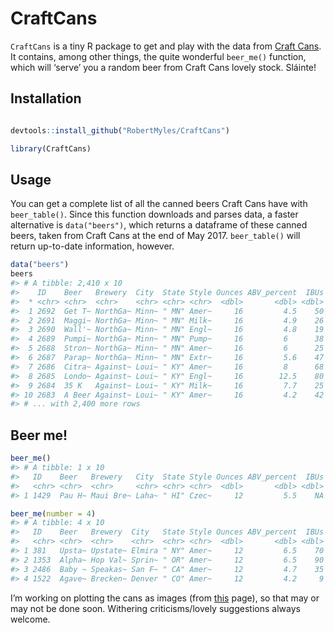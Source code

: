 
<!-- README.md is generated from README.Rmd. Please edit that file -->

# CraftCans

`CraftCans` is a tiny R package to get and play with the data from
[Craft Cans](http://www.craftcans.com/). It contains, among other
things, the quite wonderful `beer_me()` function, which will ‘serve’ you
a random beer from Craft Cans lovely stock. Sláinte\!

## Installation

``` r

devtools::install_github("RobertMyles/CraftCans")

library(CraftCans)
```

## Usage

You can get a complete list of all the canned beers Craft Cans have with
`beer_table()`. Since this function downloads and parses data, a faster
alternative is `data("beers")`, which returns a dataframe of these
canned beers, taken from Craft Cans at the end of May 2017.
`beer_table()` will return up-to-date information, however.

``` r
data("beers")
beers
#> # A tibble: 2,410 x 10
#>    ID    Beer   Brewery  City  State Style Ounces ABV_percent  IBUs Litres
#>  * <chr> <chr>  <chr>    <chr> <chr> <chr>  <dbl>       <dbl> <dbl>  <dbl>
#>  1 2692  Get T~ NorthGa~ Minn~ " MN" Amer~     16         4.5    50  0.473
#>  2 2691  Maggi~ NorthGa~ Minn~ " MN" Milk~     16         4.9    26  0.473
#>  3 2690  Wall'~ NorthGa~ Minn~ " MN" Engl~     16         4.8    19  0.473
#>  4 2689  Pumpi~ NorthGa~ Minn~ " MN" Pump~     16         6      38  0.473
#>  5 2688  Stron~ NorthGa~ Minn~ " MN" Amer~     16         6      25  0.473
#>  6 2687  Parap~ NorthGa~ Minn~ " MN" Extr~     16         5.6    47  0.473
#>  7 2686  Citra~ Against~ Loui~ " KY" Amer~     16         8      68  0.473
#>  8 2685  Londo~ Against~ Loui~ " KY" Engl~     16        12.5    80  0.473
#>  9 2684  35 K   Against~ Loui~ " KY" Milk~     16         7.7    25  0.473
#> 10 2683  A Beer Against~ Loui~ " KY" Amer~     16         4.2    42  0.473
#> # ... with 2,400 more rows
```

## Beer me\!

``` r
beer_me()
#> # A tibble: 1 x 10
#>   ID    Beer   Brewery   City  State Style Ounces ABV_percent  IBUs Litres
#>   <chr> <chr>  <chr>     <chr> <chr> <chr>  <dbl>       <dbl> <dbl>  <dbl>
#> 1 1429  Pau H~ Maui Bre~ Laha~ " HI" Czec~     12         5.5    NA  0.355
```

``` r
beer_me(number = 4)
#> # A tibble: 4 x 10
#>   ID    Beer   Brewery  City   State Style Ounces ABV_percent  IBUs Litres
#>   <chr> <chr>  <chr>    <chr>  <chr> <chr>  <dbl>       <dbl> <dbl>  <dbl>
#> 1 381   Upsta~ Upstate~ Elmira " NY" Amer~     12         6.5    70  0.355
#> 2 1353  Alpha~ Hop Val~ Sprin~ " OR" Amer~     12         6.5    90  0.355
#> 3 2486  Baby ~ Speakas~ San F~ " CA" Amer~     12         4.7    35  0.355
#> 4 1522  Agave~ Brecken~ Denver " CO" Amer~     12         4.2     9  0.355
```

I’m working on plotting the cans as images (from
[this](http://www.craftcans.com/db.php?cat=cans) page), so that may or
may not be done soon. Withering criticisms/lovely suggestions always
welcome.
